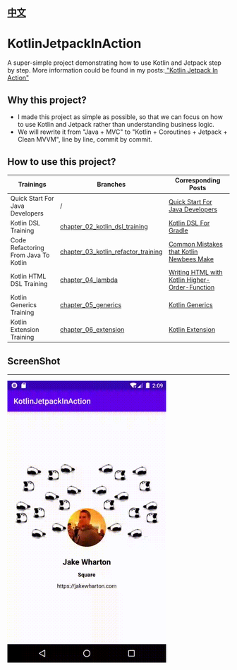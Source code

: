 ## [中文](./README_CN.md)

# KotlinJetpackInAction
A super-simple project demonstrating how to use Kotlin and Jetpack step by step. More information could be found in my posts:[ "Kotlin Jetpack In Action"](https://juejin.im/post/5ee624756fb9a047bb6a69cf)


## Why this project?

- I made this project as simple as possible, so that we can focus on how to use Kotlin and Jetpack rather than understanding business logic.
- We will rewrite it from "Java + MVC" to "Kotlin + Coroutines + Jetpack + Clean MVVM", line by line, commit by commit.

## How to use this project?

| Trainings | Branches | Corresponding Posts |
| --- | --- | --- |
| Quick Start For Java Developers | / | [Quick Start For Java Developers](https://juejin.im/post/5ee633ee51882542e8542e4f) |  |
| Kotlin DSL Training | [chapter_02_kotlin_dsl_training](https://github.com/chaxiu/KotlinJetpackInAction/tree/chapter_02_kotlin_dsl_training) | [Kotlin DSL For Gradle](https://juejin.im/post/5ee75805f265da76fb0c5db1) |
| Code Refactoring From Java To Kotlin | [chapter_03_kotlin_refactor_training](https://github.com/chaxiu/KotlinJetpackInAction/tree/chapter_03_kotlin_refactor_training) | [Common Mistakes that Kotlin Newbees Make](https://juejin.im/post/5ef939e05188252e644cdc4c)
| Kotlin HTML DSL Training | [chapter_04_lambda](https://github.com/chaxiu/KotlinJetpackInAction/tree/chapter_04_lambda) | [Writing HTML with Kotlin Higher-Order-Function](https://juejin.im/post/5f202f816fb9a07ebd4a95ea)
| Kotlin Generics Training | [chapter_05_generics](https://github.com/chaxiu/KotlinJetpackInAction/tree/chapter_05_generics) | [Kotlin Generics](https://juejin.im/post/6856553487598256141)
| Kotlin Extension Training | [chapter_06_extension](https://github.com/chaxiu/KotlinJetpackInAction/tree/chapter_06_extension) | [Kotlin Extension](https://juejin.im/post/6857678090794237959)

## ScreenShot
-----------------
![ScreenShot](./screenshot/screen.gif)
